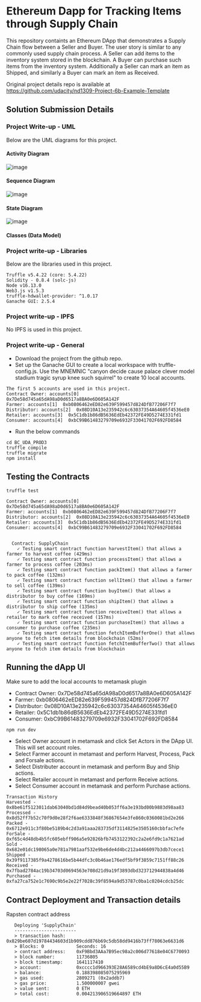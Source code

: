 # Ethereum Dapp for Tracking Items through Supply Chain
This repository containts an Ethereum DApp that demonstrates a Supply Chain flow between a Seller and Buyer. The user story is similar to any commonly used supply chain process. A Seller can add items to the inventory system stored in the blockchain. A Buyer can purchase such items from the inventory system. Additionally a Seller can mark an item as Shipped, and similarly a Buyer can mark an item as Received.

Original project details repo is available at https://github.com/udacity/nd1309-Project-6b-Example-Template

## Solution Submission Details

### Project Write-up - UML
Below are the UML diagrams for this project.

#### Activity Diagram
![image](https://user-images.githubusercontent.com/65207094/147897073-a66ff03e-4db2-48a7-afe8-b14aff0ad6ea.png)

#### Sequence Diagram
![image](https://user-images.githubusercontent.com/65207094/147897191-61ab0cbd-6a48-455b-8971-5742eaab9850.png)

#### State Diagram
![image](https://user-images.githubusercontent.com/65207094/147898833-46c477f1-67c6-4da1-8b1f-3c63ebe0d5dd.png)

#### Classes (Data Model)


### Project write-up - Libraries
Below are the libraries used in this project.
```
Truffle v5.4.22 (core: 5.4.22)
Solidity - 0.8.4 (solc-js)
Node v16.13.0
Web3.js v1.5.3
truffle-hdwallet-provider: ^1.0.17
Ganache GUI: 2.5.4 
```

### Project write-up - IPFS
No IPFS is used in this project.

### Project write-up - General
- Download the project from the github repo.
- Set up the Ganache GUI to create a local workspace with truffle-config.js. Use the MNEMNIC "canyon decide cause palace clever model stadium tragic syrup knee such squirrel" to create 10 local accounts.
```
The first 5 accounts are used in this project.
Contract Owner: accounts[0]  0x7De58d745a65dA98aD0d6517a8BA0e6D605A142F
Farmer: accounts[1]  0xb0806462eED82e639F599457d824DfB77206F7f7
Distributor: accounts[2]  0x08D10A13e235942c6c63037354A64605f4536eE0
Retailer: accounts[3]  0x5C1db1b86dB5636EdEb42372FE49D5274E331fd1
Consumer: accounts[4]  0xbC99B61483279709e6932F33041702F692FD8584
```
- Run the below commands
```
cd BC_UDA_PROD3
truffle compile
truffle migrate
npm install
```

## Testing the Contracts

```
truffle test
```

```
Contract Owner: accounts[0]  0x7De58d745a65dA98aD0d6517a8BA0e6D605A142F
Farmer: accounts[1]  0xb0806462eED82e639F599457d824DfB77206F7f7
Distributor: accounts[2]  0x08D10A13e235942c6c63037354A64605f4536eE0
Retailer: accounts[3]  0x5C1db1b86dB5636EdEb42372FE49D5274E331fd1
Consumer: accounts[4]  0xbC99B61483279709e6932F33041702F692FD8584


  Contract: SupplyChain
    ✓ Testing smart contract function harvestItem() that allows a farmer to harvest coffee (429ms)
    ✓ Testing smart contract function processItem() that allows a farmer to process coffee (203ms)
    ✓ Testing smart contract function packItem() that allows a farmer to pack coffee (132ms)
    ✓ Testing smart contract function sellItem() that allows a farmer to sell coffee (139ms)
    ✓ Testing smart contract function buyItem() that allows a distributor to buy coffee (169ms)
    ✓ Testing smart contract function shipItem() that allows a distributor to ship coffee (135ms)
    ✓ Testing smart contract function receiveItem() that allows a retailer to mark coffee received (157ms)
    ✓ Testing smart contract function purchaseItem() that allows a consumer to purchase coffee (235ms)
    ✓ Testing smart contract function fetchItemBufferOne() that allows anyone to fetch item details from blockchain (52ms)
    ✓ Testing smart contract function fetchItemBufferTwo() that allows anyone to fetch item details from blockchain
```

## Running the dApp UI
Make sure to add the local accounts to metamask plugin
- Contract Owner: 0x7De58d745a65dA98aD0d6517a8BA0e6D605A142F
- Farmer: 0xb0806462eED82e639F599457d824DfB77206F7f7
- Distributor: 0x08D10A13e235942c6c63037354A64605f4536eE0
- Retailer: 0x5C1db1b86dB5636EdEb42372FE49D5274E331fd1
- Consumer: 0xbC99B61483279709e6932F33041702F692FD8584

```
npm run dev
```

- Select Owner account in metamask and click Set Actors in the DApp UI. This will set account roles. 
- Select Farmer account in metamast and perform Harvest, Process, Pack and Forsale actions. 
- Select Distributer account in metamask and perform Buy and Ship actions. 
- Select Retailer account in metamast and perform Receive actions. 
- Select Consumer account in metamask and perform Purchase actions. 

```
Transaction History
Harvested - 0x8be61f5123011dab63040bd1d84d9bead40b053ff6a3e193bd00b9883d98aa83
Processed - 0x8d52ff7b52c70f9d0e28f2f6ae6333848f36867654e3fe860c0360081bd2e266
Packed - 0x6712e911c3f80be5189b4c2d3a91aaa283735df3114825e3505160cbbfac7efe
ForSale - 0xf65c4d48db4b5fc605ebff906a5e92826bfb7453122392c2a2e6fd9c1a7621ad
Sold - 0x682e01dc198065a0e781a7981aaf532e9be6de4d4bc212a4466097b3db7cece1
Shipped - 0x39f9117385f9a4278616be5b44dfc3c0b46ae176edf5bf9f3859c7151ff88c26
Received - 0x7fbad2784ac19b34703d0694563e708d21d9a19f3893dbd323712944838a4d46
Purchased - 0xfa27ca752e1c7690c9b5e2e22f7028c39f8594a9d53787c0ba1c0204cdcb25dc
```

## Contract Deployment and Transaction details
Rapsten contract address

```
   Deploying 'SupplyChain'
   -----------------------
   > transaction hash:    0x829be607d19784434603d1b909cdd876b69c5db58dd9416b73ff78063e6631d6
   > Blocks: 0            Seconds: 16
   > contract address:    0xF9Bbd3AAa7B95ec98a2c006d77618e04C6770093
   > block number:        11736805
   > block timestamp:     1641117410
   > account:             0xcccc1d966393E28A6589cd4bE9a8D6cE4a0d55B9
   > balance:             0.188398085075295969
   > gas used:            2809271 (0x2addb7)
   > gas price:           1.500000007 gwei
   > value sent:          0 ETH
   > total cost:          0.004213906519664897 ETH
```
